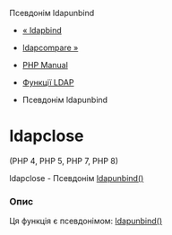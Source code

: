 Псевдонім ldapunbind

-   [« ldapbind](function.ldap-bind.html)
    
-   [ldapcompare »](function.ldap-compare.html)
    
-   [PHP Manual](index.md)
    
-   [Функції LDAP](ref.ldap.md)
    
-   Псевдонім ldapunbind
    

# ldapclose

(PHP 4, PHP 5, PHP 7, PHP 8)

ldapclose - Псевдонім [ldapunbind()](function.ldap-unbind.html)

### Опис

Ця функція є псевдонімом: [ldapunbind()](function.ldap-unbind.html)